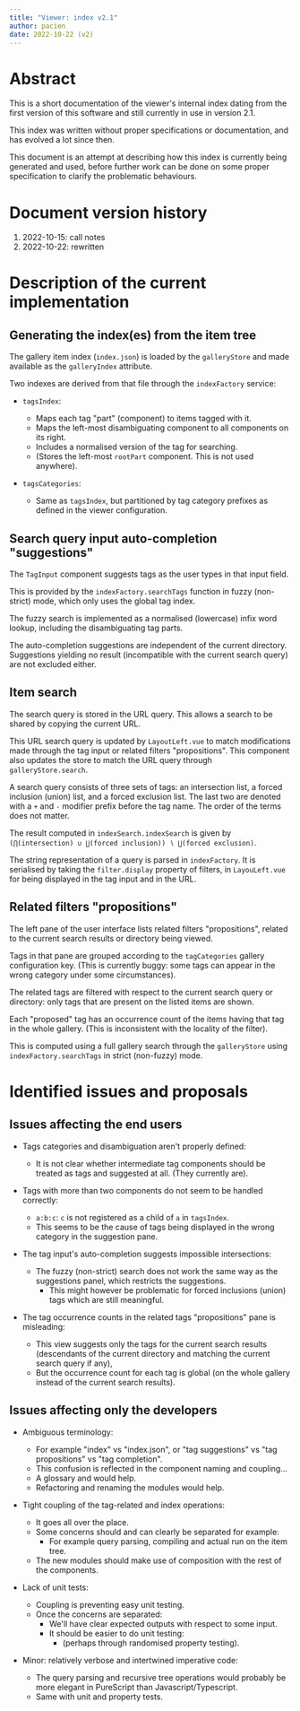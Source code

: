 ```yaml
---
title: "Viewer: index v2.1"
author: pacien
date: 2022-10-22 (v2)
---
```


# Abstract

This is a short documentation of the viewer's internal index dating from the
first version of this software and still currently in use in version 2.1.

This index was written without proper specifications or documentation, and has
evolved a lot since then.

This document is an attempt at describing how this index is currently being
generated and used, before further work can be done on some proper
specification to clarify the problematic behaviours.


# Document version history

1. 2022-10-15: call notes
2. 2022-10-22: rewritten


# Description of the current implementation

## Generating the index(es) from the item tree

The gallery item index (`index.json`) is loaded by the `galleryStore` and made
available as the `galleryIndex` attribute.

Two indexes are derived from that file through the `indexFactory` service:

- `tagsIndex`:
  - Maps each tag "part" (component) to items tagged with it.
  - Maps the left-most disambiguating component to all components on its right.
  - Includes a normalised version of the tag for searching.
  - (Stores the left-most `rootPart` component. This is not used anywhere).

- `tagsCategories`:
  - Same as `tagsIndex`, but partitioned by tag category prefixes as defined in
    the viewer configuration.


## Search query input auto-completion "suggestions"

The `TagInput` component suggests tags as the user types in that input field.

This is provided by the `indexFactory.searchTags` function in fuzzy
(non-strict) mode, which only uses the global tag index.

The fuzzy search is implemented as a normalised (lowercase) infix word lookup,
including the disambiguating tag parts.

The auto-completion suggestions are independent of the current directory.
Suggestions yielding no result (incompatible with the current search query) are
not excluded either.


## Item search

The search query is stored in the URL query. This allows a search to be shared
by copying the current URL.

This URL search query is updated by `LayoutLeft.vue` to match modifications
made through the tag input or related filters "propositions". This component
also updates the store to match the URL query through `galleryStore.search`.

A search query consists of three sets of tags: an intersection list, a forced
inclusion (union) list, and a forced exclusion list. The last two are denoted
with a `+` and `-` modifier prefix before the tag name. The order of the terms
does not matter.

The result computed in `indexSearch.indexSearch` is given by
`(⋂(intersection) ∪ ⋃(forced inclusion)) ∖ ⋃(forced exclusion)`.

The string representation of a query is parsed in `indexFactory`. It is
serialised by taking the `filter.display` property of filters, in
`LayouLeft.vue` for being displayed in the tag input and in the URL.


## Related filters "propositions"

The left pane of the user interface lists related filters "propositions",
related to the current search results or directory being viewed.

Tags in that pane are grouped according to the `tagCategories` gallery
configuration key. (This is currently buggy: some tags can appear in the wrong
category under some circumstances).

The related tags are filtered with respect to the current search query or
directory: only tags that are present on the listed items are shown.

Each "proposed" tag has an occurrence count of the items having that tag in the
whole gallery. (This is inconsistent with the locality of the filter).

This is computed using a full gallery search through the `galleryStore` using
`indexFactory.searchTags` in strict (non-fuzzy) mode.


# Identified issues and proposals

## Issues affecting the end users

- Tags categories and disambiguation aren't properly defined:
  - It is not clear whether intermediate tag components should be treated as
    tags and suggested at all. (They currently are).

- Tags with more than two components do not seem to be handled correctly:
  - `a:b:c`: `c` is not registered as a child of `a` in `tagsIndex`.
  - This seems to be the cause of tags being displayed in the wrong category in
    the suggestion pane.

- The tag input's auto-completion suggests impossible intersections:
  - The fuzzy (non-strict) search does not work the same way as the suggestions
    panel, which restricts the suggestions.
    - This might however be problematic for forced inclusions (union) tags
      which are still meaningful.

- The tag occurrence counts in the related tags "propositions" pane is
  misleading:
  - This view suggests only the tags for the current search results
    (descendants of the current directory and matching the current search query
    if any),
  - But the occurrence count for each tag is global (on the whole gallery
    instead of the current search results).


## Issues affecting only the developers

- Ambiguous terminology:
  - For example "index" vs "index.json", or "tag suggestions" vs
    "tag propositions" vs "tag completion".
  - This confusion is reflected in the component naming and coupling…
  - A glossary and would help.
  - Refactoring and renaming the modules would help.

- Tight coupling of the tag-related and index operations:
  - It goes all over the place.
  - Some concerns should and can clearly be separated for example:
    - For example query parsing, compiling and actual run on the item tree.
  - The new modules should make use of composition with the rest of the
    components.

- Lack of unit tests:
  - Coupling is preventing easy unit testing.
  - Once the concerns are separated:
    - We'll have clear expected outputs with respect to some input.
    - It should be easier to do unit testing:
      - (perhaps through randomised property testing).

- Minor: relatively verbose and intertwined imperative code:
  - The query parsing and recursive tree operations would probably be more
    elegant in PureScript than Javascript/Typescript.
  - Same with unit and property tests.
